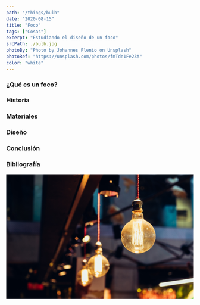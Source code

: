 ```yaml
---
path: "/things/bulb"
date: "2020-08-15"
title: "Foco"
tags: ["Cosas"]
excerpt: "Estudiando el diseño de un foco"
srcPath: ./bulb.jpg
photoBy: "Photo by Johannes Plenio on Unsplash"
photoRef: "https://unsplash.com/photos/fmTde1Fe23A"
color: "white"
---
```

### ¿Qué es un foco?

### Historia

### Materiales

### Diseño

### Conclusión

### Bibliografía

<a href="https://unsplash.com/photos/YsvAZFxDZ_8">

![Photo by Álvaro Serrano on Unsplash](./bulbfinal.jpg)

</a>